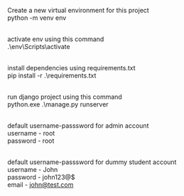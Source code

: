 Create a new virtual environment for this project <br />
python -m venv env <br /><br />

activate env using this command <br />
.\env\Scripts\activate  <br /><br />

install dependencies using requirements.txt  <br />
pip install -r .\requirements.txt  <br /><br />

run django project using this command <br />
python.exe .\manage.py runserver  <br /><br />

default username-passsword for admin account <br />
username - root  <br />
password - root  <br /><br />

default username-passsword for dummy student account  <br />
username - John   <br />
password - john123@$  <br />
email - john@test.com  <br />




